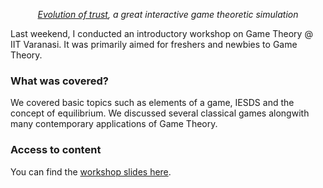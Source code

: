 
<p style="text-align: center">
    <em>
        <a href="https://ncase.me/trust/">Evolution of trust</a>,
        a great interactive game theoretic simulation
    </em>
</p>

Last weekend, I conducted an introductory workshop on Game Theory @ IIT Varanasi. It was primarily aimed for freshers 
and newbies to Game Theory. 

### What was covered?
We covered basic topics such as elements of a game, IESDS and the concept of equilibrium. We discussed several classical
games alongwith many contemporary applications of Game Theory.


### Access to content
You can find the [workshop slides here](https://docs.google.com/presentation/d/1ykB_wYPM63-z701hWx2JWvW5JNg99nOEzkn9CZPa4Fs/edit?usp=sharing).
